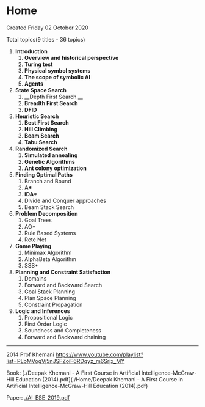 # Home
Created Friday 02 October 2020

Total topics(9 titles - 36 topics)

1. **Introduction**
	1. __Overview and historical perspective__
	2. __Turing test__
	3. __Physical symbol systems__
	4. __The scope of symbolic AI__
	5. __Agents__
2. **State Space Search**
	1. __Depth First Search __
	2. __Breadth First Search__
	3. __DFID__
3. **Heuristic Search**
	1. __Best First Search__
	2. __Hill Climbing__
	3. __Beam Search__
	4. __Tabu Search__
4. **Randomized Search**
	1. __Simulated annealing__
	2. __Genetic Algorithms__
	3. __Ant colony optimization__
5. **Finding Optimal Paths**
	1. Branch and Bound
	2. __A*__
	3. __IDA*__
	4. Divide and Conquer approaches
	5. Beam Stack Search
6. **Problem Decomposition**
	1. Goal Trees
	2. AO*
	3. Rule Based Systems
	4. Rete Net
7. **Game Playing**
	1. Minimax Algorithm
	2. AlphaBeta Algorithm
	3. SSS*
8. **Planning and Constraint Satisfaction**
	1. Domains
	2. Forward and Backward Search
	3. Goal Stack Planning
	4. Plan Space Planning
	5. Constraint Propagation
9. **Logic and Inferences**
	1. Propositional Logic
	2. First Order Logic
	3. Soundness and Completeness
	4. Forward and Backward chaining


*****

2014 Prof Khemani
<https://www.youtube.com/playlist?list=PLbMVogVj5nJSFZoiF6RDqyz_m6Srjx_MY>

Book: [./Deepak Khemani - A First Course in Artificial Intelligence-McGraw-Hill Education (2014).pdf](./Home/Deepak Khemani - A First Course in Artificial Intelligence-McGraw-Hill Education (2014).pdf)

Paper: [./AI_ESE_2019.pdf](./Home/AI_ESE_2019.pdf)

